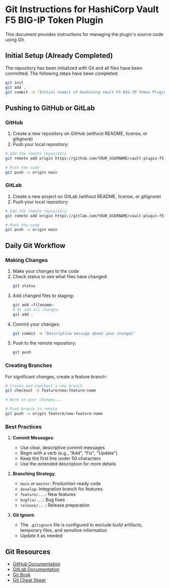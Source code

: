 # Git Instructions for HashiCorp Vault F5 BIG-IP Token Plugin

This document provides instructions for managing the plugin's source code using Git.

## Initial Setup (Already Completed)

The repository has been initialized with Git and all files have been committed. The following steps have been completed:

```bash
git init
git add .
git commit -m "Initial commit of HashiCorp Vault F5 BIG-IP Token Plugin"
```

## Pushing to GitHub or GitLab

### GitHub

1. Create a new repository on GitHub (without README, license, or gitignore)
2. Push your local repository:

```bash
# Add the remote repository
git remote add origin https://github.com/YOUR_USERNAME/vault-plugin-f5-token.git

# Push the code
git push -u origin main
```

### GitLab

1. Create a new project on GitLab (without README, license, or gitignore)
2. Push your local repository:

```bash
# Add the remote repository
git remote add origin https://gitlab.com/YOUR_USERNAME/vault-plugin-f5-token.git

# Push the code
git push -u origin main
```

## Daily Git Workflow

### Making Changes

1. Make your changes to the code
2. Check status to see what files have changed:
   ```bash
   git status
   ```
3. Add changed files to staging:
   ```bash
   git add <filename>
   # Or add all changes
   git add .
   ```
4. Commit your changes:
   ```bash
   git commit -m "Descriptive message about your changes"
   ```
5. Push to the remote repository:
   ```bash
   git push
   ```

### Creating Branches

For significant changes, create a feature branch:

```bash
# Create and checkout a new branch
git checkout -b feature/new-feature-name

# Work on your changes...

# Push branch to remote
git push -u origin feature/new-feature-name
```

### Best Practices

1. **Commit Messages**:
   - Use clear, descriptive commit messages
   - Begin with a verb (e.g., "Add", "Fix", "Update")
   - Keep the first line under 50 characters
   - Use the extended description for more details

2. **Branching Strategy**:
   - `main` or `master`: Production-ready code
   - `develop`: Integration branch for features
   - `feature/...`: New features
   - `bugfix/...`: Bug fixes
   - `release/...`: Release preparation

3. **Git Ignore**:
   - The `.gitignore` file is configured to exclude build artifacts, temporary files, and sensitive information
   - Update it as needed

## Git Resources

- [GitHub Documentation](https://docs.github.com/en)
- [GitLab Documentation](https://docs.gitlab.com/)
- [Git Book](https://git-scm.com/book/en/v2)
- [Git Cheat Sheet](https://education.github.com/git-cheat-sheet-education.pdf) 
